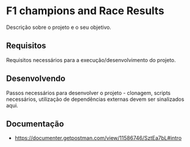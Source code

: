 # F1 champions and Race Results
Descrição sobre o projeto e o seu objetivo.


## Requisitos
Requisitos necessários para a execução/desenvolvimento do projeto.


## Desenvolvendo
Passos necessários para desenvolver o projeto - clonagem, scripts necessários, utilização de dependências externas devem ser sinalizados aqui.


## Documentação
- https://documenter.getpostman.com/view/11586746/SztEa7bL#intro
